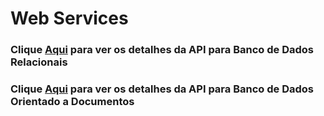 # Web Services

### Clique <a href="api_postgresql">Aqui</a> para ver os detalhes da API para Banco de Dados Relacionais
### Clique <a href="workshop_mongodb">Aqui</a> para ver os detalhes da API para Banco de Dados Orientado a Documentos
